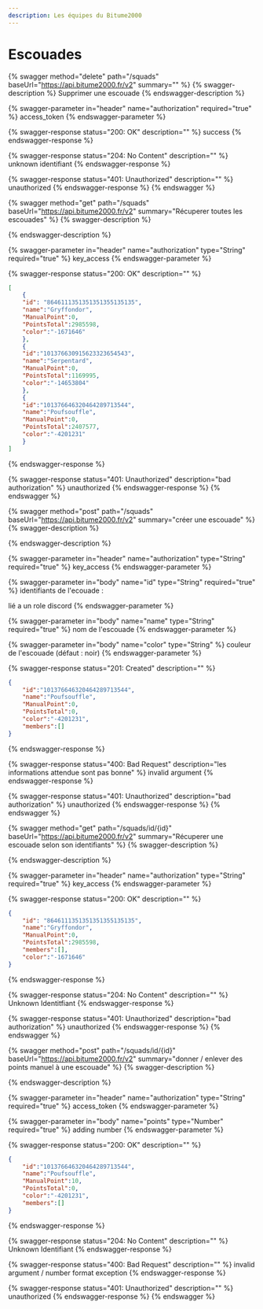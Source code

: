 ```yaml
---
description: Les équipes du Bitume2000
---
```


# Escouades

{% swagger method="delete" path="/squads" baseUrl="https://api.bitume2000.fr/v2" summary="" %}
{% swagger-description %}
Supprimer une escouade
{% endswagger-description %}

{% swagger-parameter in="header" name="authorization" required="true" %}
access_token
{% endswagger-parameter %}

{% swagger-response status="200: OK" description="" %}
success
{% endswagger-response %}

{% swagger-response status="204: No Content" description="" %}
unknown identifiant
{% endswagger-response %}

{% swagger-response status="401: Unauthorized" description="" %}
unauthorized
{% endswagger-response %}
{% endswagger %}

{% swagger method="get" path="/squads" baseUrl="https://api.bitume2000.fr/v2" summary="Récuperer toutes les escouades" %}
{% swagger-description %}

{% endswagger-description %}

{% swagger-parameter in="header" name="authorization" type="String" required="true" %}
key_access
{% endswagger-parameter %}

{% swagger-response status="200: OK" description="" %}
```json
[
    {
    "id": "8646111351351351355135135",
    "name":"Gryffondor",
    "ManualPoint":0,
    "PointsTotal":2985598,
    "color":"-1671646"
    },
    {
    "id":"101376630915623323654543",
    "name":"Serpentard",
    "ManualPoint":0,
    "PointsTotal":1169995,
    "color":"-14653804"
    },
    {
    "id":"101376646320464289713544",
    "name":"Poufsouffle",
    "ManualPoint":0,
    "PointsTotal":2407577,
    "color":"-4201231"
    }
]
```


{% endswagger-response %}

{% swagger-response status="401: Unauthorized" description="bad authorization" %}
unauthorized
{% endswagger-response %}
{% endswagger %}

{% swagger method="post" path="/squads" baseUrl="https://api.bitume2000.fr/v2" summary="créer une escouade" %}
{% swagger-description %}

{% endswagger-description %}

{% swagger-parameter in="header" name="authorization" type="String" required="true" %}
key_access
{% endswagger-parameter %}

{% swagger-parameter in="body" name="id" type="String" required="true" %}
identifiants de l'ecouade :&#x20;

lié a un role discord
{% endswagger-parameter %}

{% swagger-parameter in="body" name="name" type="String" required="true" %}
nom de l'escouade
{% endswagger-parameter %}

{% swagger-parameter in="body" name="color" type="String" %}
couleur de l'escouade (défaut : noir)
{% endswagger-parameter %}

{% swagger-response status="201: Created" description="" %}
```json
{
    "id":"101376646320464289713544",
    "name":"Poufsouffle",
    "ManualPoint":0,
    "PointsTotal":0,
    "color":"-4201231",
    "members":[]
}
```
{% endswagger-response %}

{% swagger-response status="400: Bad Request" description="les informations attendue sont pas bonne" %}
invalid argument
{% endswagger-response %}

{% swagger-response status="401: Unauthorized" description="bad authorization" %}
unauthorized
{% endswagger-response %}
{% endswagger %}

{% swagger method="get" path="/squads/id/{id}" baseUrl="https://api.bitume2000.fr/v2" summary="Récuperer une escouade selon son identifiants" %}
{% swagger-description %}

{% endswagger-description %}

{% swagger-parameter in="header" name="authorization" type="String" required="true" %}
key_access
{% endswagger-parameter %}

{% swagger-response status="200: OK" description="" %}
```json
{
    "id": "8646111351351351355135135",
    "name":"Gryffondor",
    "ManualPoint":0,
    "PointsTotal":2985598,
    "members":[],
    "color":"-1671646"
}
```
{% endswagger-response %}

{% swagger-response status="204: No Content" description="" %}
Unknown Identitfiant
{% endswagger-response %}

{% swagger-response status="401: Unauthorized" description="bad authorization" %}
unauthorized
{% endswagger-response %}
{% endswagger %}

{% swagger method="post" path="/squads/id/{id}" baseUrl="https://api.bitume2000.fr/v2" summary="donner / enlever des points manuel à une escouade" %}
{% swagger-description %}

{% endswagger-description %}

{% swagger-parameter in="header" name="authorization" type="String" required="true" %}
access_token
{% endswagger-parameter %}

{% swagger-parameter in="body" name="points" type="Number" required="true" %}
adding number
{% endswagger-parameter %}

{% swagger-response status="200: OK" description="" %}
```json
{
    "id":"101376646320464289713544",
    "name":"Poufsouffle",
    "ManualPoint":10,
    "PointsTotal":0,
    "color":"-4201231",
    "members":[]
}
```


{% endswagger-response %}

{% swagger-response status="204: No Content" description="" %}
Unknown Identifiant
{% endswagger-response %}

{% swagger-response status="400: Bad Request" description="" %}
invalid argument / number format exception
{% endswagger-response %}

{% swagger-response status="401: Unauthorized" description="" %}
unauthorized
{% endswagger-response %}
{% endswagger %}
